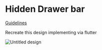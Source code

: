 # Hidden Drawer bar

 [Guidelines](https://github.com/Dezenix/native-frontend-flutter/blob/main/Guidelines.md)
  
Recreate this design implementing via flutter

![Untitled design](https://user-images.githubusercontent.com/54928117/143766729-e2791226-e0a0-4a8c-bd37-4b88c9026de7.png)


